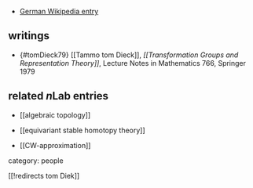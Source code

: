 

* [German Wikipedia entry](https://de.wikipedia.org/wiki/Tammo_tom_Dieck)

## writings

* {#tomDieck79} [[Tammo tom Dieck]], _[[Transformation Groups and Representation Theory]]_, Lecture Notes in Mathematics 766, Springer 1979

## related $n$Lab entries

* [[algebraic topology]]

* [[equivariant stable homotopy theory]]

* [[CW-approximation]]

category: people

[[!redirects tom Diek]]